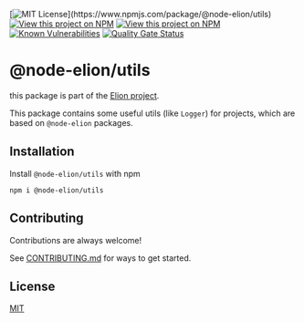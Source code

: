 [![MIT License](https://img.shields.io/npm/l/@node-elion/utils.svg?)](https://www.npmjs.com/package/@node-elion/utils)
[![View this project on NPM](https://img.shields.io/npm/v/@node-elion/utils.svg)](https://npmjs.org/package/@node-elion/utils)
[![View this project on NPM](https://img.shields.io/npm/dm/@node-elion/utils.svg)](https://npmjs.org/package/@node-elion/utils)
[![Known Vulnerabilities](https://snyk.io/test/github/elion-project/utils/badge.svg)](https://snyk.io/test/github/elion-project/utils)
[![Quality Gate Status](https://sonarcloud.io/api/project_badges/measure?project=elion-project_utils&metric=alert_status)](https://sonarcloud.io/summary/new_code?id=elion-project_utils)

# @node-elion/utils

this package is part of the [Elion project](https://github.com/elion-project).

This package contains some useful utils (like `Logger`) for projects, which are based on `@node-elion` packages.
## Installation

Install `@node-elion/utils` with npm

```shell
npm i @node-elion/utils
```


## Contributing

Contributions are always welcome!

See [CONTRIBUTING.md](./CONTRIBUTING.md) for ways to get started.

## License

[MIT](https://choosealicense.com/licenses/mit/)